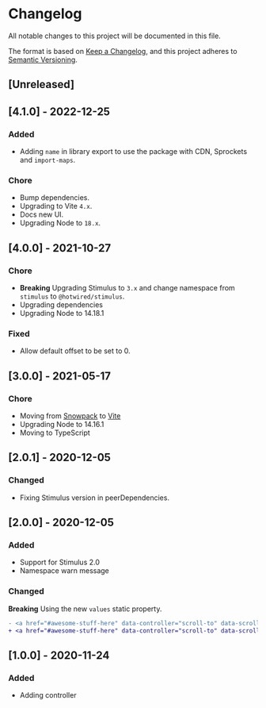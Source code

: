 # Changelog

All notable changes to this project will be documented in this file.

The format is based on [Keep a Changelog](https://keepachangelog.com/en/1.0.0/),
and this project adheres to [Semantic Versioning](https://semver.org/spec/v2.0.0.html).

## [Unreleased]

## [4.1.0] - 2022-12-25

### Added

- Adding `name` in library export to use the package with CDN, Sprockets and `import-maps`.

### Chore

- Bump dependencies.
- Upgrading to Vite `4.x`.
- Docs new UI.
- Upgrading Node to `18.x`.

## [4.0.0] - 2021-10-27

### Chore

- **Breaking** Upgrading Stimulus to `3.x` and change namespace from `stimulus` to `@hotwired/stimulus`.
- Upgrading dependencies
- Upgrading Node to 14.18.1

### Fixed

- Allow default offset to be set to 0.

## [3.0.0] - 2021-05-17

### Chore

- Moving from [Snowpack](https://www.snowpack.dev/) to [Vite](https://github.com/vitejs/vite)
- Upgrading Node to 14.16.1
- Moving to TypeScript

## [2.0.1] - 2020-12-05

### Changed

- Fixing Stimulus version in peerDependencies.

## [2.0.0] - 2020-12-05

### Added

- Support for Stimulus 2.0
- Namespace warn message

### Changed

**Breaking** Using the new `values` static property.

```diff
- <a href="#awesome-stuff-here" data-controller="scroll-to" data-scroll-to-offset="50">Scroll</a>
+ <a href="#awesome-stuff-here" data-controller="scroll-to" data-scroll-to-offset-value="50">Scroll</a>
```

## [1.0.0] - 2020-11-24

### Added

- Adding controller

